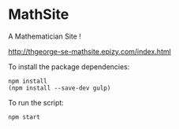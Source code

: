 # MathSite
A Mathematician Site !

http://thgeorge-se-mathsite.epizy.com/index.html



To install the package dependencies:

	npm install
	(npm install --save-dev gulp)

To run the script:

	npm start
